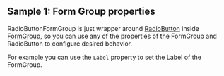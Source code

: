 ## Sample 1: Form Group properties

RadioButtonFormGroup is just wrapper around [RadioButton](~/controls/bootstrap4/RadioButton) inside [FormGroup](~/controls/bootstrap4/FormGroup), so you can use any of the properties of the FormGroup and RadioButton to configure desired behavior.

For example you can use the `Label` property to set the Label of the FormGroup.
